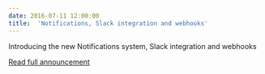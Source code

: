 ```yaml
---
date: 2016-07-11 12:00:00
title:  'Notifications, Slack integration and webhooks'
---
```


Introducing the new Notifications system, Slack integration and webhooks

[Read full announcement](http://blog.scalingo.com/post/147233436153/notifications-slack-integration-and-webhooks)
